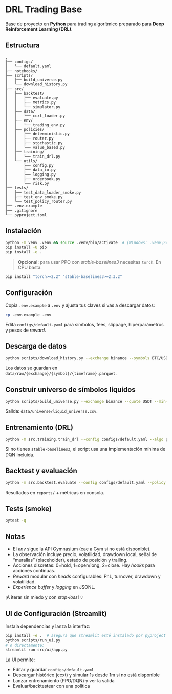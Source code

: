 # DRL Trading Base

Base de proyecto en **Python** para trading algorítmico preparado para **Deep Reinforcement Learning (DRL)**.

## Estructura

```
.
├── configs/
│   └── default.yaml
├── notebooks/
├── scripts/
│   ├── build_universe.py
│   └── download_history.py
├── src/
│   ├── backtest/
│   │   ├── evaluate.py
│   │   ├── metrics.py
│   │   └── simulator.py
│   ├── data/
│   │   └── ccxt_loader.py
│   ├── env/
│   │   └── trading_env.py
│   ├── policies/
│   │   ├── deterministic.py
│   │   ├── router.py
│   │   ├── stochastic.py
│   │   └── value_based.py
│   ├── training/
│   │   └── train_drl.py
│   └── utils/
│       ├── config.py
│       ├── data_io.py
│       ├── logging.py
│       ├── orderbook.py
│       └── risk.py
├── tests/
│   ├── test_data_loader_smoke.py
│   ├── test_env_smoke.py
│   └── test_policy_router.py
├── .env.example
├── .gitignore
└── pyproject.toml
```

## Instalación

```bash
python -m venv .venv && source .venv/bin/activate  # (Windows: .venv\Scripts\activate)
pip install -U pip
pip install -e .
```

> **Opcional**: para usar PPO con *stable-baselines3* necesitas `torch`. En CPU basta:
```bash
pip install "torch>=2.2" "stable-baselines3>=2.3.2"
```

## Configuración

Copia `.env.example` a `.env` y ajusta tus claves si vas a descargar datos:
```bash
cp .env.example .env
```

Edita `configs/default.yaml` para símbolos, fees, slippage, hiperparámetros y pesos de *reward*.

## Descarga de datos

```bash
python scripts/download_history.py --exchange binance --symbols BTC/USDT ETH/USDT --timeframe 1m --since "2024-01-01"
```

Los datos se guardan en `data/raw/{exchange}/{symbol}/{timeframe}.parquet`.

## Construir universo de símbolos líquidos

```bash
python scripts/build_universe.py --exchange binance --quote USDT --min-vol-usd 1000000
```

Salida: `data/universe/liquid_universe.csv`.

## Entrenamiento (DRL)

```bash
python -m src.training.train_drl --config configs/default.yaml --algo ppo --timesteps 20000
```

Si no tienes `stable-baselines3`, el script usa una implementación mínima de DQN incluida.

## Backtest y evaluación

```bash
python -m src.backtest.evaluate --config configs/default.yaml --policy deterministic
```

Resultados en `reports/` + métricas en consola.

## Tests (smoke)

```bash
pytest -q
```

## Notas

- El *env* sigue la API Gymnasium (cae a Gym si no está disponible).
- La observación incluye precio, volatilidad, drawdown local, señal de “murallas” (placeholder), estado de posición y trailing.
- Acciones discretas: 0=hold, 1=open/long, 2=close. Hay *hooks* para acciones continuas.
- *Reward* modular con *heads* configurables: PnL, turnover, drawdown y volatilidad.
- *Experience buffer* y *logging* en JSONL.

¡A iterar sin miedo y con *stop-loss*! 💡

## UI de Configuración (Streamlit)

Instala dependencias y lanza la interfaz:
```bash
pip install -e .  # asegura que streamlit esté instalado por pyproject
python scripts/run_ui.py
# o directamente:
streamlit run src/ui/app.py
```

La UI permite:
- Editar y guardar `configs/default.yaml`
- Descargar histórico (ccxt) y simular 1s desde 1m si no está disponible
- Lanzar entrenamiento (PPO/DQN) y ver la salida
- Evaluar/backtestear con una política
